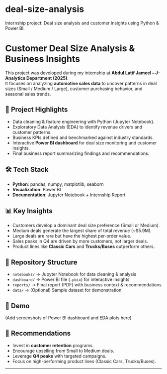 # deal-size-analysis
Internship project: Deal size analysis and customer insights using Python &amp; Power BI.
# Customer Deal Size Analysis & Business Insights

This project was developed during my internship at **Abdul Latif Jameel – J-Analytics Department (2025)**.  
It focuses on analyzing **automotive sales data** to uncover patterns in deal sizes (Small / Medium / Large), customer purchasing behavior, and seasonal sales trends.

## 🚀 Project Highlights
- Data cleaning & feature engineering with Python (Jupyter Notebook).
- Exploratory Data Analysis (EDA) to identify revenue drivers and customer patterns.
- Business KPIs defined and benchmarked against industry standards.
- Interactive **Power BI dashboard** for deal size monitoring and customer insights.
- Final business report summarizing findings and recommendations.

## 🛠️ Tech Stack
- **Python**: pandas, numpy, matplotlib, seaborn
- **Visualization**: Power BI
- **Documentation**: Jupyter Notebook + Internship Report

## 📊 Key Insights
- Customers develop a dominant deal size preference (Small or Medium).
- Medium deals generate the largest share of total revenue (~$5.9M).
- Large deals are rare but have the highest per-order value.
- Sales peaks in Q4 are driven by more customers, not larger deals.
- Product lines like **Classic Cars** and **Trucks/Buses** outperform others.

## 📂 Repository Structure
- `notebooks/` → Jupyter Notebook for data cleaning & analysis  
- `dashboard/` → Power BI file (`.pbix`) for interactive insights  
- `reports/` → Final report (PDF) with business context & recommendations  
- `data/` → (Optional) Sample dataset for demonstration  

## 📸 Demo
(Add screenshots of Power BI dashboard and EDA plots here)

## 📌 Recommendations
- Invest in **customer retention** programs.  
- Encourage upselling from Small to Medium deals.  
- Leverage **Q4 peaks** with targeted campaigns.  
- Focus on high-performing product lines (Classic Cars, Trucks/Buses).  

---
